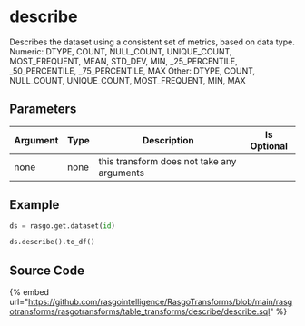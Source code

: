 

# describe

Describes the dataset using a consistent set of metrics, based on data type.
Numeric: DTYPE, COUNT, NULL_COUNT, UNIQUE_COUNT, MOST_FREQUENT, MEAN, STD_DEV, MIN, _25_PERCENTILE, _50_PERCENTILE, _75_PERCENTILE, MAX
Other: DTYPE, COUNT, NULL_COUNT, UNIQUE_COUNT, MOST_FREQUENT, MIN, MAX


## Parameters

| Argument | Type |                Description                 | Is Optional |
| -------- | ---- | ------------------------------------------ | ----------- |
| none     | none | this transform does not take any arguments |             |


## Example









```python
ds = rasgo.get.dataset(id)

ds.describe().to_df()
```



## Source Code

{% embed url="https://github.com/rasgointelligence/RasgoTransforms/blob/main/rasgotransforms/rasgotransforms/table_transforms/describe/describe.sql" %}

